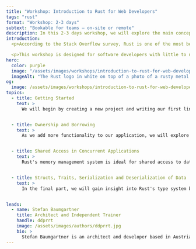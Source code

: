 ```yaml
---
title: "Workshop: Introduction to Rust for Web Developers"
tags: "rust"
format: "Workshop: 2-3 days"
subtext: "Bookable for teams – on-site or remote"
description: In this 2-3 days workshop, we will explore the main concepts of Rust by developing web applications. We will cover topics such as ownership and borrowing, concurrency, types and structs, all while building a real-world web app together.
introduction:
  <p>According to the Stack Overflow survey, Rust is one of the most beloved programming languages. In recent years, it has also gained popularity. There has never been a better time to become familiar with Rust! Learning a new programming language is always easier when you start with topics within your comfort zone. In this workshop, we will explore the main concepts of Rust by developing web applications. We will cover topics such as ownership and borrowing, concurrency, types and structs, all while building a real-world web app together. If you have a basic understanding of creating web back-ends and APIs, this workshop will get you up to speed with Rust.</p>

  <p>This workshop is designed for software developers with little to no experience in Rust. We recommend having prior experience in writing web applications.</p>
hero:
  color: purple
  image: "/assets/images/workshops/introduction-to-rust-for-web-developers/header-background.jpg"
  imageAlt: "The Rust logo in white on top of a photo of a rusty metal surface"
og:
  image: /assets/images/workshops/introduction-to-rust-for-web-developers/og-image.jpg
topics:
  - title: Getting Started
    text: >
      We will begin by creating a new project and writing our first lines of Rust code. You will become familiar with new syntax primitives, basic types, expressions, function signatures, and the async/await syntax. Additionally, you will learn how to work with Rust's tooling, such as Cargo and Rust Analyzer.


  - title: Ownership and Borrowing
    text: >
      As we add more functionality to our application, we will explore Rust's unique approach to memory management: Ownership and Borrowing. We will delve into the intricacies of this system by examining common situations and understanding how it requires us to rethink application development.


  - title: Shared Access in Concurrent Applications
    text: >
      Rust's memory management system is ideal for shared access to data in multi-threaded applications, as it forces us to reconsider how we handle shared memory. In this section, we will learn how to share state across threads, how synchronization primitives function, and the significant role ownership plays.


  - title: Structs, Traits, Serialization and Deserialization of Data
    text: >
      In the final part, we will gain insight into Rust's type system by exploring traits and their applications in serializing and deserializing requests and responses.


leads:
  - name: Stefan Baumgartner
    title: Architect and Independent Trainer
    handle: ddprrt
    image: /assets/images/authors/ddprrt.jpg
    bio: >
      Stefan Baumgartner is an architect and developer based in Austria who specializes in serverless technologies. He has authored two books on TypeScript and is also the organizer of the Rust Linz meetup.
---
```


<!--break-->

